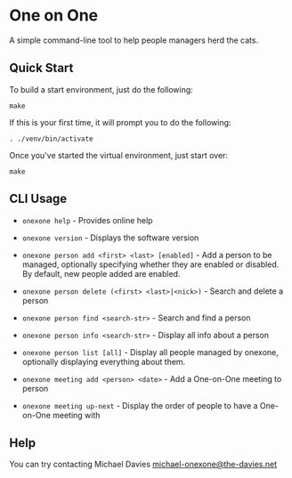 # One on One

A simple command-line tool to help people managers herd the cats.

## Quick Start

To build a start environment, just do the following:

    make
    
If this is your first time, it will prompt you to do the following:

    . ./venv/bin/activate

Once you've started the virtual environment, just start over:

    make

## CLI Usage

* `onexone help` - Provides online help
* `onexone version` - Displays the software version

* `onexone person add <first> <last> [enabled]` - Add a person to be managed, optionally specifying whether they are enabled or disabled.  By default, new people added are enabled.
* `onexone person delete (<first> <last>|<nick>)` - Search and delete a person
* `onexone person find <search-str>` - Search and find a person
* `onexone person info <search-str>` - Display all info about a person
* `onexone person list [all]` - Display all people managed by onexone, optionally displaying everything about them.

* `onexone meeting add <person> <date>` - Add a One-on-One meeting to person
* `onexone meeting up-next` - Display the order of people to have a One-on-One meeting with

## Help

You can try contacting Michael Davies <michael-onexone@the-davies.net>

